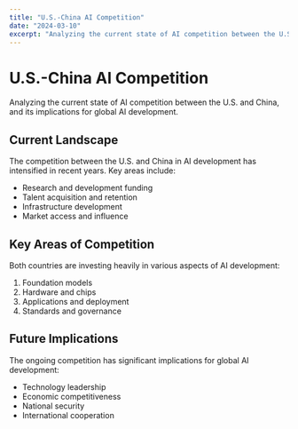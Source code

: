 ```yaml
---
title: "U.S.-China AI Competition"
date: "2024-03-10"
excerpt: "Analyzing the current state of AI competition between the U.S. and China, and its implications for global AI development."
---
```


# U.S.-China AI Competition

Analyzing the current state of AI competition between the U.S. and China, and its implications for global AI development.

## Current Landscape

The competition between the U.S. and China in AI development has intensified in recent years. Key areas include:

- Research and development funding
- Talent acquisition and retention
- Infrastructure development
- Market access and influence

## Key Areas of Competition

Both countries are investing heavily in various aspects of AI development:

1. Foundation models
2. Hardware and chips
3. Applications and deployment
4. Standards and governance

## Future Implications

The ongoing competition has significant implications for global AI development:

- Technology leadership
- Economic competitiveness
- National security
- International cooperation 